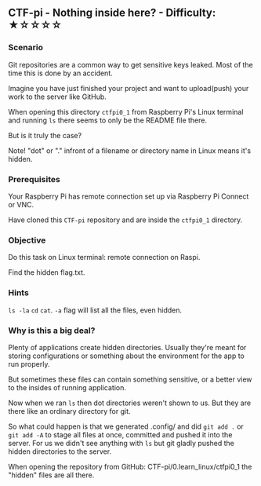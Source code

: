 ## CTF-pi - Nothing inside here? - Difficulty: ★☆☆☆☆

### Scenario

Git repositories are a common way to get sensitive keys leaked. Most of the time this is done by an accident.

Imagine you have just finished your project and want to upload(push) your work to the server like GitHub.

When opening this directory `ctfpi0_1` from Raspberry Pi's Linux terminal and running `ls` there seems to only be the README file there.

But is it truly the case?

Note! "dot" or "." infront of a filename or directory name in Linux means it's hidden.

### Prerequisites

Your Raspberry Pi has remote connection set up via Raspberry Pi Connect or VNC.

Have cloned this `CTF-pi` repository and are inside the `ctfpi0_1` directory.

### Objective

Do this task on Linux terminal: remote connection on Raspi.

Find the hidden flag.txt.

### Hints

`ls -la` `cd` `cat`. `-a` flag will list all the files, even hidden.

### Why is this a big deal?

Plenty of applications create hidden directories. Usually they're meant for storing configurations or something about the environment for the app to run properly.

But sometimes these files can contain something sensitive, or a better view to the insides of running application.

Now when we ran `ls` then dot directories weren't shown to us. But they are there like an ordinary directory for git.

So what could happen is that we generated .config/ and did `git add .` or `git add -A` to stage all files at once, committed and pushed it into the server. For us we didn't see anything with `ls` but git gladly pushed the hidden directories to the server.

When opening the repository from GitHub: CTF-pi/0.learn_linux/ctfpi0_1 the "hidden" files are all there.